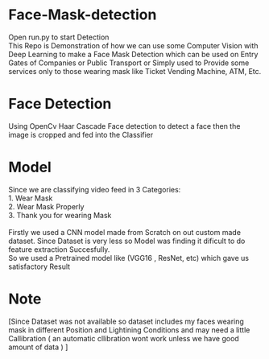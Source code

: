 # Face-Mask-detection
Open run.py to start Detection<br>
This Repo is Demonstration of how we can use some Computer Vision with Deep Learning to make a Face Mask Detection which can be used on Entry Gates of Companies or Public Transport or Simply used to Provide some services only to those wearing mask like Ticket Vending Machine, ATM, Etc. 

# Face Detection
Using OpenCv Haar Cascade Face detection to detect a face then the image is cropped and fed into the Classifier

# Model
Since we are classifying video feed in 3 Categories:<br>
    1. Wear Mask<br>
    2. Wear Mask Properly<br>
    3. Thank you for wearing Mask<br><br>
Firstly we used a CNN model made from Scratch on out custom made dataset. Since Dataset is very less so Model was finding it dificult to do feature extraction Succesfully.<br>
So we used a Pretrained model like (VGG16 , ResNet, etc) which gave us satisfactory Result

# Note
[Since Dataset was not available so dataset includes my faces wearing mask in different Position and Lightining Conditions and may need a little Callibration ( an automatic cllibration wont work unless we have good amount of data ) ]

